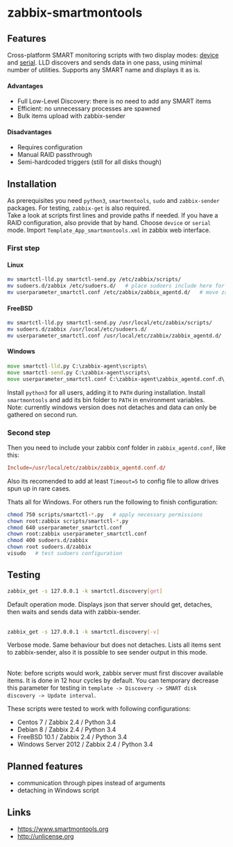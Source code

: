 # zabbix-smartmontools
## Features
Cross-platform SMART monitoring scripts with two display modes: [device](https://github.com/nobodysu/zabbix-smartmontools/blob/master/screenshots/smartctl_mode-device-example.png?raw=true) and [serial](https://github.com/nobodysu/zabbix-smartmontools/blob/master/screenshots/smartctl_mode-serial-example.png?raw=true). LLD discovers and sends data in one pass, using minimal number of utilities. Supports any SMART name and displays it as is.

#### Advantages
- Full Low-Level Discovery: there is no need to add any SMART items
- Efficient: no unnecessary processes are spawned
- Bulk items upload with zabbix-sender

#### Disadvantages
- Requires configuration
- Manual RAID passthrough
- Semi-hardcoded triggers (still for all disks though)

## Installation
As prerequisites you need `python3`, `smartmontools`, `sudo` and `zabbix-sender` packages. For testing, `zabbix-get` is also required.
<br />
Take a look at scripts first lines and provide paths if needed. If you have a RAID configuration, also provide that by hand. Choose `device` or `serial` mode. Import `Template_App_smartmontools.xml` in zabbix web interface.

### First step
#### Linux
```bash
mv smartctl-lld.py smartctl-send.py /etc/zabbix/scripts/
mv sudoers.d/zabbix /etc/sudoers.d/   # place sudoers include here for smartctl-lld.py sudo access
mv userparameter_smartctl.conf /etc/zabbix/zabbix_agentd.d/   # move zabbix items include here
```

#### FreeBSD
```bash
mv smartctl-lld.py smartctl-send.py /usr/local/etc/zabbix/scripts/
mv sudoers.d/zabbix /usr/local/etc/sudoers.d/
mv userparameter_smartctl.conf /usr/local/etc/zabbix/zabbix_agentd.d/
```

#### Windows
```cmd
move smartctl-lld.py C:\zabbix-agent\scripts\
move smartctl-send.py C:\zabbix-agent\scripts\
move userparameter_smartctl.conf C:\zabbix-agent\zabbix_agentd.conf.d\
```
Install `python3` for all users, adding it to `PATH` during installation. Install `smartmontools` and add its bin folder to `PATH` in environment variables.
<br />
Note: currently windows version does not detaches and data can only be gathered on second run.

### Second step
Then you need to include your zabbix conf folder in `zabbix_agentd.conf`, like this:
```conf
Include=/usr/local/etc/zabbix/zabbix_agentd.conf.d/
```
Also its recomended to add at least `Timeout=5` to config file to allow drives spun up in rare cases.

Thats all for Windows. For others run the following to finish configuration:
```bash
chmod 750 scripts/smartctl-*.py   # apply necessary permissions
chown root:zabbix scripts/smartctl-*.py
chmod 640 userparameter_smartctl.conf
chown root:zabbix userparameter_smartctl.conf
chmod 400 sudoers.d/zabbix
chown root sudoers.d/zabbix
visudo   # test sudoers configuration
```

## Testing
```bash
zabbix_get -s 127.0.0.1 -k smartctl.discovery[get]
```
Default operation mode. Displays json that server should get, detaches, then waits and sends data with zabbix-sender.
<br /><br />

```bash
zabbix_get -s 127.0.0.1 -k smartctl.discovery[-v]
```
Verbose mode. Same behaviour but does not detaches. Lists all items sent to zabbix-sender, also it is possible to see sender output in this mode.
<br /><br />

Note: before scripts would work, zabbix server must first discover available items. It is done in 12 hour cycles by default. You can temporary decrease this parameter for testing in `template -> Discovery -> SMART disk discovery -> Update interval`.

These scripts were tested to work with following configurations:
- Centos 7 / Zabbix 2.4 / Python 3.4
- Debian 8 / Zabbix 2.4 / Python 3.4
- FreeBSD 10.1 / Zabbix 2.4 / Python 3.4
- Windows Server 2012 / Zabbix 2.4 / Python 3.4

## Planned features
- communication through pipes instead of arguments
- detaching in Windows script

## Links
- https://www.smartmontools.org
- http://unlicense.org
